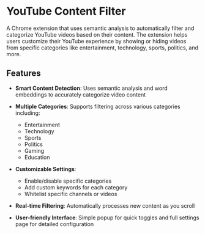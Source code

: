 # YouTube Content Filter

A Chrome extension that uses semantic analysis to automatically filter and categorize YouTube videos based on their content. The extension helps users customize their YouTube experience by showing or hiding videos from specific categories like entertainment, technology, sports, politics, and more.

## Features

- **Smart Content Detection**: Uses semantic analysis and word embeddings to accurately categorize video content
- **Multiple Categories**: Supports filtering across various categories including:
  - Entertainment
  - Technology
  - Sports
  - Politics
  - Gaming
  - Education

- **Customizable Settings**: 
  - Enable/disable specific categories
  - Add custom keywords for each category
  - Whitelist specific channels or videos
- **Real-time Filtering**: Automatically processes new content as you scroll
- **User-friendly Interface**: Simple popup for quick toggles and full settings page for detailed configuration

